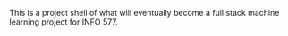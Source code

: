 This is a project shell of what will eventually become a full stack machine learning project for INFO 577.
